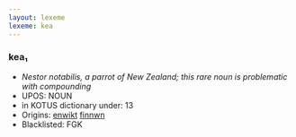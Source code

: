 ```yaml
---
layout: lexeme
lexeme: kea
---
```


###  kea₁

* _Nestor notabilis, a parrot of New Zealand; this rare noun is problematic with compounding_
* UPOS:  NOUN
* in KOTUS dictionary under:  13
* Origins: [enwikt](https://en.wiktionary.org/wiki/kea) [finnwn](https://sanat.csc.fi/w/index.php?search=kea) 
* Blacklisted:  FGK

